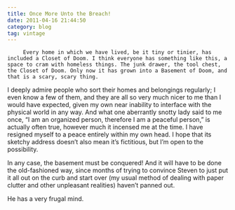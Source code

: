 ```yaml
---
title: Once More Unto the Breach!
date: 2011-04-16 21:44:50
category: blog
tag: vintage
---
```

         Every home in which we have lived, be it tiny or tinier, has included a Closet of Doom. I think everyone has something like this, a space to cram with homeless things. The junk drawer, the tool chest, the Closet of Doom. Only now it has grown into a Basement of Doom, and that is a scary, scary thing. 

 I deeply admire people who sort their homes and belongings regularly; I even know a few of them, and they are all so very much nicer to me than I would have expected, given my own near inability to interface with the physical world in any way. And what one aberrantly snotty lady said to me once, “I am an organized person, therefore I am a peaceful person,” is actually often true, however much it incensed me at the time. I have resigned myself to a peace entirely within my own head. I hope that its sketchy address doesn’t also mean it’s fictitious, but I’m open to the possibility. 

 In any case, the basement must be conquered! And it will have to be done the old-fashioned way, since months of trying to convince Steven to just put it all out on the curb and start over (my usual method of dealing with paper clutter and other unpleasant realities) haven’t panned out. 

 He has a very frugal mind. 